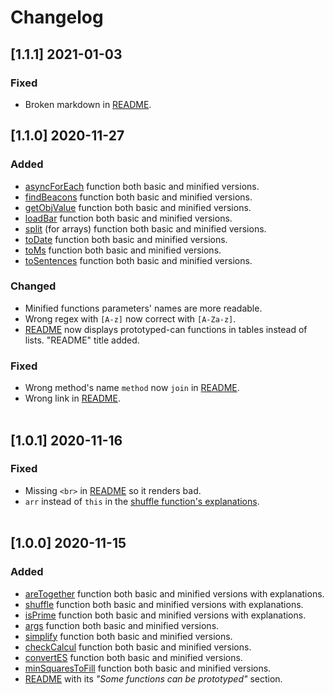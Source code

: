 # Changelog

## [1.1.1] 2021-01-03

### Fixed

* Broken markdown in [README](https://github.com/ati0ns/some-js-functions/blob/master/README.md).

## [1.1.0] 2020-11-27

### Added

* [asyncForEach](https://github.com/ati0ns/some-js-functions/tree/master/others/asyncForEach) function both basic and minified versions.
* [findBeacons](https://github.com/ati0ns/some-js-functions/tree/master/strings/findBeacons) function both basic and minified versions.
* [getObjValue](https://github.com/ati0ns/some-js-functions/tree/master/objects/getObjValue) function both basic and minified versions.
* [loadBar](https://github.com/ati0ns/some-js-functions/tree/master/others/loadBar) function both basic and minified versions.
* [split](https://github.com/ati0ns/some-js-functions/tree/master/arrays/split) (for arrays) function both basic and minified versions.
* [toDate](https://github.com/ati0ns/some-js-functions/tree/master/dates/toDate) function both basic and minified versions.
* [toMs](https://github.com/ati0ns/some-js-functions/tree/master/strings/toMs) function both basic and minified versions.
* [toSentences](https://github.com/ati0ns/some-js-functions/tree/master/strings/toSentences) function both basic and minified versions.

### Changed

* Minified functions parameters' names are more readable.
* Wrong regex with `[A-z]` now correct with `[A-Za-z]`.
* [README](https://github.com/ati0ns/some-js-functions/blob/master/README.md) now displays prototyped-can functions in tables instead of lists. "README" title added.

### Fixed

* Wrong method's name `method` now `join` in [README](https://github.com/ati0ns/some-js-functions/blob/master/README.md).
* Wrong link in [README](https://github.com/ati0ns/some-js-functions/blob/master/README.md#list-of-functions-that-can-be-prototyped).
  <br><br>

## [1.0.1] 2020-11-16

### Fixed

* Missing `<br>` in [README](https://github.com/ati0ns/some-js-functions/blob/master/README.md) so it renders bad.
* `arr` instead of `this` in the [shuffle function's explanations](https://github.com/ati0ns/some-js-functions/blob/master/arrays/shuffle/explanations.md#line-by-line-analysis).
  <br><br>

## [1.0.0] 2020-11-15

### Added

* [areTogether](https://github.com/ati0ns/some-js-functions/tree/master/arrays/areTogether) function both basic and minified versions with explanations.
* [shuffle](https://github.com/ati0ns/some-js-functions/tree/master/arrays/shuffle) function both basic and minified versions with explanations.
* [isPrime](https://github.com/ati0ns/some-js-functions/tree/master/numbers/isPrime) function both basic and minified versions with explanations.
* [args](https://github.com/ati0ns/some-js-functions/tree/master/strings/args) function both basic and minified versions.
* [simplify](https://github.com/ati0ns/some-js-functions/tree/master/strings/simplify) function both basic and minified versions.
* [checkCalcul](https://github.com/ati0ns/some-js-functions/tree/master/maths/checkCalcul) function both basic and minified versions.
* [convertES](https://github.com/ati0ns/some-js-functions/tree/master/others/convertES) function both basic and minified versions.
* [minSquaresToFill](https://github.com/ati0ns/some-js-functions/tree/master/maths/minSquaresToFill) function both basic and minified versions.
* [README](https://github.com/ati0ns/some-js-functions/blob/master/README.md) with its *"Some functions can be prototyped"* section.
